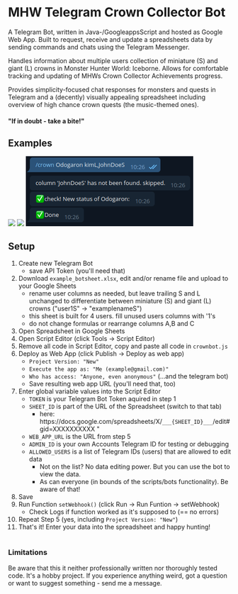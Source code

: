 
# MHW Telegram Crown Collector Bot
A Telegram Bot, written in Java-/GoogleappsScript and hosted as Google Web App. Built to request, receive and update a spreadsheets data by sending commands and chats using the Telegram Messenger. 

Handles information about multiple users collection of miniature (S) and giant (L) crowns in Monster Hunter World: Iceborne. Allows for comfortable tracking and updating of MHWs Crown Collector Achievements progress.

Provides simplicity-focused chat responses for monsters and quests in Telegram and a (decently) visually appealing spreadsheet including overview of high chance crown quests (the music-themed ones).

#### "If in doubt - take a bite!"

## Examples


![](./readme_img/monster_response.png)
![](./readme_img/quest_response.png)
![](./readme_img/monster_change.png)


## Setup

1. Create new Telegram Bot
	- save API Token (you'll need that)
2. Download `example_botsheet.xlsx`, edit and/or rename file and upload to your Google Sheets
	- rename user columns as needed, but leave trailing S and L unchanged to differentiate between miniature (S) and giant (L) crowns ("user1S" -> "examplenameS")
	- this sheet is built for 4 users. fill unused users columns with '1's
	- do not change formulas or rearrange columns A,B and C
3. Open Spreadsheet in Google Sheets
4. Open Script Editor (click Tools -> Script Editor)
5. Remove all code in Script Editor, copy and paste all code in `crownbot.js`
6. Deploy as Web App (click Publish -> Deploy as web app) 
	- `Project Version: "New"`
	- `Execute the app as: "Me (example@gmail.com)"`
	- `Who has access: "Anyone, even anonymous"` (...and the telegram bot)
	- Save resulting web app URL (you'll need that, too)
7. Enter global variable values into the Script Editor
	- `TOKEN` is your Telegram Bot Token aquired in step 1
	- `SHEET_ID` is part of the URL of the Spreadsheet (switch to that tab) 
        - here: htt<span>ps://docs.google.com/spreadsheets/X/`___{SHEET_ID}___`/edit#gid=XXXXXXXXXX "
	- `WEB_APP_URL` is the URL from step 5
	- `ADMIN_ID` is your own Accounts Telegram ID for testing or debugging
	- `ALLOWED_USERS` is a list of Telegram IDs (users) that are allowed to edit data
        - Not on the list? No data editing power. But you can use the bot to view the data. 
        - As can everyone (in bounds of the scripts/bots functionality). Be aware of that!
8. Save 
9. Run Function `setWebhook()` (click Run -> Run Funtion -> setWebhook)
	- Check Logs if function worked as it's supposed to (== no errors)
10. Repeat Step 5 (yes, including `Project Version: "New"`)
11. That's it! Enter your data into the spreadsheet and happy hunting!

#
### Limitations
Be aware that this it neither professionally written nor thoroughly tested code. It's a hobby project. If you experience anything weird, got a question or want to suggest something - send me a message. 
